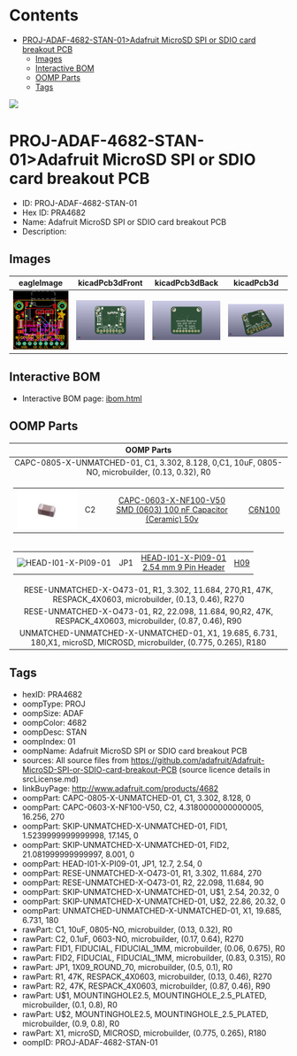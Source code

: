 



Contents
========

* [PROJ-ADAF-4682-STAN-01>Adafruit MicroSD SPI or SDIO card breakout PCB](#proj-adaf-4682-stan-01adafruit-microsd-spi-or-sdio-card-breakout-pcb)
	* [Images](#images)
	* [Interactive BOM](#interactive-bom)
	* [OOMP Parts](#oomp-parts)
	* [Tags](#tags)
  
![][im]
# PROJ-ADAF-4682-STAN-01>Adafruit MicroSD SPI or SDIO card breakout PCB

- ID: PROJ-ADAF-4682-STAN-01
- Hex ID: PRA4682
- Name: Adafruit MicroSD SPI or SDIO card breakout PCB
- Description: 

## Images
  
  

|eagleImage|kicadPcb3dFront|kicadPcb3dBack|kicadPcb3d|
| :---: | :---: | :---: | :---: |
|[![eagleImage](eagleImage_140.png)](eagleImage_600.png)|[![kicadPcb3dFront](kicadPcb3dFront_140.png)](kicadPcb3dFront_600.png)|[![kicadPcb3dBack](kicadPcb3dBack_140.png)](kicadPcb3dBack_600.png)|[![kicadPcb3d](kicadPcb3d_140.png)](kicadPcb3d_600.png)|

## Interactive BOM

- Interactive BOM page: [ibom.html](kicad/bom/ibom.html)

## OOMP Parts
  

|OOMP Parts|
| :---: |
|CAPC-0805-X-UNMATCHED-01, C1, 3.302, 8.128, 0,C1, 10uF, 0805-NO, microbuilder, (0.13, 0.32), R0|
|<table><tr><td>![CAPC-0603-X-NF100-V50](https://raw.githubusercontent.com/oomlout/oomlout_OOMP_parts/main/CAPC-0603-X-NF100-V50/image_140.jpg)</td><td> C2</td><td>[CAPC-0603-X-NF100-V50<br>SMD (0603) 100 nF Capacitor (Ceramic) 50v](https://github.com/oomlout/oomlout_OOMP_parts/tree/main/CAPC-0603-X-NF100-V50/)</td><td>[C6N100](https://github.com/oomlout/oomlout_OOMP_parts/tree/main/CAPC-0603-X-NF100-V50/)</td></tr></table>|
|<table><tr><td>![HEAD-I01-X-PI09-01](https://raw.githubusercontent.com/oomlout/oomlout_OOMP_parts/main/HEAD-I01-X-PI09-01/image_140.jpg)</td><td> JP1</td><td>[HEAD-I01-X-PI09-01<br>2.54 mm 9 Pin Header](https://github.com/oomlout/oomlout_OOMP_parts/tree/main/HEAD-I01-X-PI09-01/)</td><td>[H09](https://github.com/oomlout/oomlout_OOMP_parts/tree/main/HEAD-I01-X-PI09-01/)</td></tr></table>|
|RESE-UNMATCHED-X-O473-01, R1, 3.302, 11.684, 270,R1, 47K, RESPACK_4X0603, microbuilder, (0.13, 0.46), R270|
|RESE-UNMATCHED-X-O473-01, R2, 22.098, 11.684, 90,R2, 47K, RESPACK_4X0603, microbuilder, (0.87, 0.46), R90|
|UNMATCHED-UNMATCHED-X-UNMATCHED-01, X1, 19.685, 6.731, 180,X1, microSD, MICROSD, microbuilder, (0.775, 0.265), R180|

## Tags

- hexID: PRA4682
- oompType: PROJ
- oompSize: ADAF
- oompColor: 4682
- oompDesc: STAN
- oompIndex: 01
- oompName: Adafruit MicroSD SPI or SDIO card breakout PCB
- sources: All source files from https://github.com/adafruit/Adafruit-MicroSD-SPI-or-SDIO-card-breakout-PCB (source licence details in srcLicense.md)
- linkBuyPage: http://www.adafruit.com/products/4682
- oompPart: CAPC-0805-X-UNMATCHED-01, C1, 3.302, 8.128, 0
- oompPart: CAPC-0603-X-NF100-V50, C2, 4.3180000000000005, 16.256, 270
- oompPart: SKIP-UNMATCHED-X-UNMATCHED-01, FID1, 1.5239999999999998, 17.145, 0
- oompPart: SKIP-UNMATCHED-X-UNMATCHED-01, FID2, 21.081999999999997, 8.001, 0
- oompPart: HEAD-I01-X-PI09-01, JP1, 12.7, 2.54, 0
- oompPart: RESE-UNMATCHED-X-O473-01, R1, 3.302, 11.684, 270
- oompPart: RESE-UNMATCHED-X-O473-01, R2, 22.098, 11.684, 90
- oompPart: SKIP-UNMATCHED-X-UNMATCHED-01, U$1, 2.54, 20.32, 0
- oompPart: SKIP-UNMATCHED-X-UNMATCHED-01, U$2, 22.86, 20.32, 0
- oompPart: UNMATCHED-UNMATCHED-X-UNMATCHED-01, X1, 19.685, 6.731, 180
- rawPart: C1, 10uF, 0805-NO, microbuilder, (0.13, 0.32), R0
- rawPart: C2, 0.1uF, 0603-NO, microbuilder, (0.17, 0.64), R270
- rawPart: FID1, FIDUCIAL, FIDUCIAL_1MM, microbuilder, (0.06, 0.675), R0
- rawPart: FID2, FIDUCIAL, FIDUCIAL_1MM, microbuilder, (0.83, 0.315), R0
- rawPart: JP1, 1X09_ROUND_70, microbuilder, (0.5, 0.1), R0
- rawPart: R1, 47K, RESPACK_4X0603, microbuilder, (0.13, 0.46), R270
- rawPart: R2, 47K, RESPACK_4X0603, microbuilder, (0.87, 0.46), R90
- rawPart: U$1, MOUNTINGHOLE2.5, MOUNTINGHOLE_2.5_PLATED, microbuilder, (0.1, 0.8), R0
- rawPart: U$2, MOUNTINGHOLE2.5, MOUNTINGHOLE_2.5_PLATED, microbuilder, (0.9, 0.8), R0
- rawPart: X1, microSD, MICROSD, microbuilder, (0.775, 0.265), R180
- oompID: PROJ-ADAF-4682-STAN-01



[im]: kicadPcb3d_450.png
